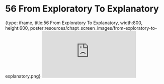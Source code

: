 # 56 From Exploratory To Explanatory
 
{type: iframe, title:56 From Exploratory To Explanatory, width:800, height:600, poster:resources/chapt_screen_images/from-exploratory-to-explanatory.png}
![](https://datatrail-jhu.github.io/DataTrail_ReOrg/no_toc/from-exploratory-to-explanatory.html)
 

 
